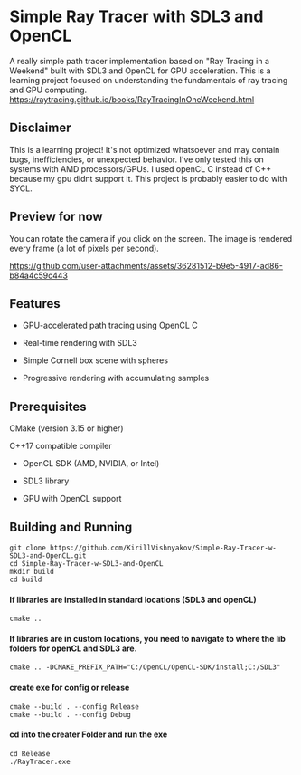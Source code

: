 # Simple Ray Tracer with SDL3 and OpenCL


A really simple path tracer implementation based on "Ray Tracing in a Weekend" built with SDL3 and OpenCL for GPU acceleration. This is a learning project focused on understanding the fundamentals of ray tracing and GPU computing.<br>
https://raytracing.github.io/books/RayTracingInOneWeekend.html

## Disclaimer

This is a learning project! It's not optimized whatsoever and may contain bugs, inefficiencies, or unexpected behavior. I've only tested this on systems with AMD processors/GPUs. I used openCL C instead of C++ because my gpu didnt support it. This project is probably easier to do with SYCL.


## Preview for now
You can rotate the camera if you click on the screen. The image is rendered every frame (a lot of pixels per second).

https://github.com/user-attachments/assets/36281512-b9e5-4917-ad86-b84a4c59c443

## Features

* GPU-accelerated path tracing using OpenCL C

* Real-time rendering with SDL3

* Simple Cornell box scene with spheres

* Progressive rendering with accumulating samples

## Prerequisites
CMake (version 3.15 or higher)

C++17 compatible compiler

* OpenCL SDK (AMD, NVIDIA, or Intel)

* SDL3 library

* GPU with OpenCL support

## Building and Running

```
git clone https://github.com/KirillVishnyakov/Simple-Ray-Tracer-w-SDL3-and-OpenCL.git
cd Simple-Ray-Tracer-w-SDL3-and-OpenCL
mkdir build
cd build
```
#### If libraries are installed in standard locations (SDL3 and openCL)
`cmake ..`
#### If libraries are in custom locations, you need to navigate to where the lib folders for openCL and SDL3 are.
`cmake .. -DCMAKE_PREFIX_PATH="C:/OpenCL/OpenCL-SDK/install;C:/SDL3"`
#### create exe for config or release
```
cmake --build . --config Release  
cmake --build . --config Debug
``` 
#### cd into the creater Folder and run the exe
```
cd Release 
./RayTracer.exe
```


